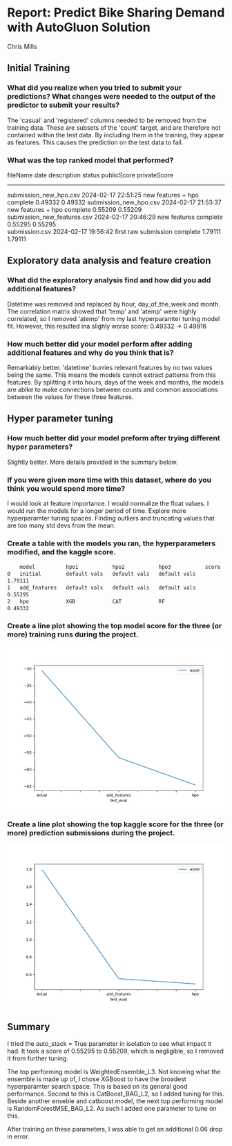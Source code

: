# Report: Predict Bike Sharing Demand with AutoGluon Solution
Chris Mills

## Initial Training
### What did you realize when you tried to submit your predictions? What changes were needed to the output of the predictor to submit your results?

The 'casual' and 'registered' columns needed to be removed from the training data. These are subsets of the 'count' target, and are therefore not contained within the test data. By including them in the training, they appear as features. This causes the prediction on the test data to fail.

### What was the top ranked model that performed?


fileName                     date                 description           status    publicScore  privateScore  
---------------------------  -------------------  --------------------  --------  -----------  ------------  
submission_new_hpo.csv       2024-02-17 22:51:25  new features + hpo    complete  0.49332      0.49332
submission_new_hpo.csv       2024-02-17 21:53:37  new features + hpo    complete  0.55209      0.55209
submission_new_features.csv  2024-02-17 20:46:29  new features          complete  0.55295      0.55295             
submission.csv               2024-02-17 19:56:42  first raw submission  complete  1.79111      1.79111

## Exploratory data analysis and feature creation
### What did the exploratory analysis find and how did you add additional features?

Datetime was removed and replaced by hour, day_of_the_week and month.
The correlation matrix showed that 'temp' and 'atemp' were highly correlated, so I removed 'atemp' from my last hyperparamter tuning model fit.
However, this resulted ina  slighly worse score: 0.49332 -> 0.49816

### How much better did your model perform after adding additional features and why do you think that is?

Remarkably better. 
'datetime' burries relevant features by no two values being the same. This means the models cannot extract patterns from this features. 
By splitting it into hours, days of the week and months, the models are ablke to make connections between counts and common associations between the values for these three features. 

## Hyper parameter tuning
### How much better did your model preform after trying different hyper parameters?

Slightly better.
More details provided in the summary below. 

### If you were given more time with this dataset, where do you think you would spend more time?

I would look at feature importance. 
I would normalize the float values.
I would run the models for a longer period of time. 
Explore more hyperparamter tuning spaces.
Finding outliers and truncating values that are too many std devs from the mean. 

### Create a table with the models you ran, the hyperparameters modified, and the kaggle score.


        model	       hpo1	          hpo2	         hpo3	        score
    0	initial	       default vals	  default vals	 default vals	1.79111
    1	add_features   default vals	  default vals	 default vals	0.55295
    2	hpo	           XGB	          CAT	         RF	            0.49332


### Create a line plot showing the top model score for the three (or more) training runs during the project.

![model_train_score.png](/model_train_score.png)

### Create a line plot showing the top kaggle score for the three (or more) prediction submissions during the project.

![model_test_score.png](/model_test_score.png)

## Summary

I tried the auto_stack = True parameter in isolation to see what impact it had. It took a score of 
0.55295 to 0.55209, which is negligible, so I removed it from further tuning. 


The top performing model is WeightedEnsemble_L3. 
Not knowing what the ensemble is made up of, I chose XGBoost to have the broadest hyperparamter search space. This is based on its general good performance. 
Second to this is CatBoost_BAG_L2, so I added tuning for this.
Beside another enseble and catboost model, the next top performing model is RandomForestMSE_BAG_L2. As such I added one parameter to tune on this. 

After training on these parameters, I was able to get an additional 0.06 drop in error. 